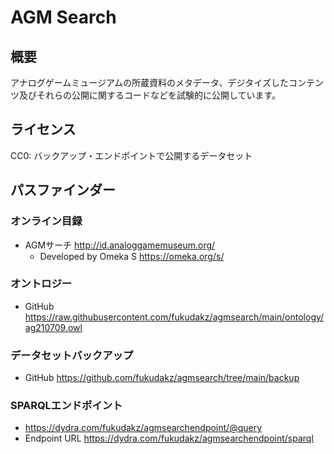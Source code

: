 # AGM Search
## 概要
アナログゲームミュージアムの所蔵資料のメタデータ、デジタイズしたコンテンツ及びそれらの公開に関するコードなどを試験的に公開しています。

## ライセンス
CC0: バックアップ・エンドポイントで公開するデータセット

## パスファインダー
### オンライン目録
- AGMサーチ http://id.analoggamemuseum.org/
  - Developed by Omeka S https://omeka.org/s/
### オントロジー
- GitHub https://raw.githubusercontent.com/fukudakz/agmsearch/main/ontology/ag210709.owl
### データセットバックアップ
- GitHub https://github.com/fukudakz/agmsearch/tree/main/backup
### SPARQLエンドポイント
- https://dydra.com/fukudakz/agmsearchendpoint/@query
- Endpoint URL https://dydra.com/fukudakz/agmsearchendpoint/sparql
